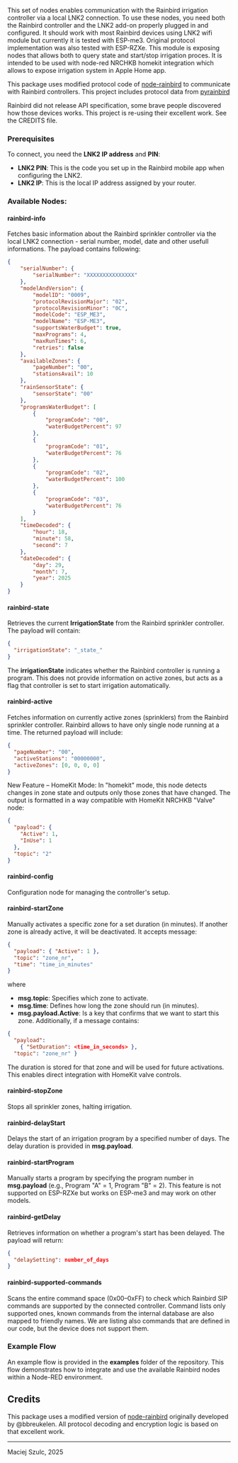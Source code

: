 This set of nodes enables communication with the Rainbird irrigation controller via a local LNK2 connection. To use these nodes, you need both the Rainbird controller and the LNK2 add-on properly plugged in and configured. It should work with most Rainbird devices using LNK2 wifi module but currently it is tested with ESP-me3. Original protocol implementation was also tested with ESP-RZXe. This module is exposing nodes that allows both to query state and start/stop irrigation proces. It is intended to be used with node-red NRCHKB homekit integration which allows to expose irrigation system in Apple Home app.


This package uses modified protocol code of [node-rainbird](https://github.com/bbreukelen/node-rainbird) to communicate with Rainbird controllers.
This project includes protocol data from [pyrainbird](https://github.com/allenporter/pyrainbird/blob/main/pyrainbird)

Rainbird did not release API specification, some brave people discovered how those devices works. This project is re-using their excellent work. See the CREDITS file.

### Prerequisites

To connect, you need the **LNK2 IP address** and **PIN**:

* **LNK2 PIN**: This is the code you set up in the Rainbird mobile app when configuring the LNK2.
* **LNK2 IP**: This is the local IP address assigned by your router.



### Available Nodes:

#### **rainbird-info**

Fetches basic information about the Rainbird sprinkler controller via the local LNK2 connection - serial number, model, date and other usefull informations.
The payload contains following:

```json
{
    "serialNumber": {
        "serialNumber": "XXXXXXXXXXXXXXX"
    },
    "modelAndVersion": {
        "modelID": "0009",
        "protocolRevisionMajor": "02",
        "protocolRevisionMinor": "0C",
        "modelCode": "ESP_ME3",
        "modelName": "ESP-ME3",
        "supportsWaterBudget": true,
        "maxPrograms": 4,
        "maxRunTimes": 6,
        "retries": false
    },
    "availableZones": {
        "pageNumber": "00",
        "stationsAvail": 10
    },
    "rainSensorState": {
        "sensorState": "00"
    },
    "programsWaterBudget": [
        {
            "programCode": "00",
            "waterBudgetPercent": 97
        },
        {
            "programCode": "01",
            "waterBudgetPercent": 76
        },
        {
            "programCode": "02",
            "waterBudgetPercent": 100
        },
        {
            "programCode": "03",
            "waterBudgetPercent": 76
        }
    ],
    "timeDecoded": {
        "hour": 18,
        "minute": 58,
        "second": 7
    },
    "dateDecoded": {
        "day": 29,
        "month": 7,
        "year": 2025
    }
}
```

#### **rainbird-state**

Retrieves the current **IrrigationState** from the Rainbird sprinkler controller. The payload will contain:

```json
{
  "irrigationState": "_state_"
}
```

The **irrigationState** indicates whether the Rainbird controller is running a program. This does not provide information on active zones, but acts as a flag that controller is set to start irrigation automatically.

#### **rainbird-active**

Fetches information on currently active zones (sprinklers) from the Rainbird sprinkler controller. Rainbird allows to have only single node running at a time.
The returned payload will include:

```json
{
  "pageNumber": "00",
  "activeStations": "00000000",
  "activeZones": [0, 0, 0, 0]
}
```
New Feature – HomeKit Mode:
In "homekit" mode, this node detects changes in zone state and outputs only those zones that have changed. The output is formatted in a way compatible with HomeKit NRCHKB "Valve" node:
```json
{
  "payload": {
    "Active": 1,
    "InUse": 1
  },
  "topic": "2"
}
```

#### **rainbird-config**

Configuration node for managing the controller's setup.

#### **rainbird-startZone**

Manually activates a specific zone for a set duration (in minutes). If another zone is already active, it will be deactivated. It accepts message:
```json
{
  "payload": { "Active": 1 },
  "topic": "zone_nr",
  "time": "time_in_minutes"
}
```
where

* **msg.topic**: Specifies which zone to activate.
* **msg.time**: Defines how long the zone should run (in minutes).
* **msg.payload.Active**: Is a key that confirms that we want to start this zone.
Additionally, if a message contains:

```json
{ 
  "payload": 
    { "SetDuration": <time_in_seconds> }, 
  "topic": "zone_nr" }
```
The duration is stored for that zone and will be used for future activations. This enables direct integration with HomeKit valve controls.

#### **rainbird-stopZone**

Stops all sprinkler zones, halting irrigation.

#### **rainbird-delayStart**

Delays the start of an irrigation program by a specified number of days. The delay duration is provided in **msg.payload**.

#### **rainbird-startProgram**

Manually starts a program by specifying the program number in **msg.payload** (e.g., Program "A" = 1, Program "B" = 2). This feature is not supported on ESP-RZXe but works on ESP-me3 and may work on other models.

#### **rainbird-getDelay**

Retrieves information on whether a program's start has been delayed. The payload will return:

```json
{
  "delaySetting": number_of_days
}
```
#### **rainbird-supported-commands**
Scans the entire command space (0x00–0xFF) to check which Rainbird SIP commands are supported by the connected controller.
Command lists only supported ones, known commands from the internal database are also mapped to friendly names.
We are listing also commands that are defined in our code, but the device does not support them.

### Example Flow

An example flow is provided in the **examples** folder of the repository. This flow demonstrates how to integrate and use the available Rainbird nodes within a Node-RED environment.

## Credits

This package uses a modified version of [node-rainbird](https://github.com/bbreukelen/node-rainbird) originally developed by @bbreukelen. All protocol decoding and encryption logic is based on that excellent work.


---

Maciej Szulc, 2025


